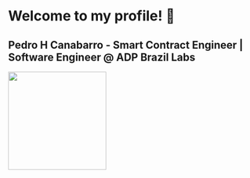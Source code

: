 <h1> Welcome to my profile! 👋 </h1>
<h2>Pedro H Canabarro - Smart Contract Engineer | Software Engineer @ ADP Brazil Labs</h2>
<div>
  <a href="https://github.com/pcanabarro">
<!--   <img height="160em" src="https://github-readme-stats.vercel.app/api?username=pcanabarro&show_icons=true&theme=github_dark&include_all_commits=true&count_private=true"/> -->
  <img height="200em" src="https://github-readme-stats.vercel.app/api/top-langs/?username=pcanabarro&layout=compact&theme=github_dark&langs_count=16"/>
</div>
